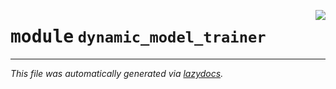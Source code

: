 <!-- markdownlint-disable -->

<a href="https://github.com/micheltokic/stable_baselines_model_based_rl/blob/main/stable_baselines_model_based_rl\dynamic_model_trainer\__init__.py"><img align="right" style="float:right;" src="https://img.shields.io/badge/-source-cccccc?style=flat-square"></a>

# <kbd>module</kbd> `dynamic_model_trainer`








---

_This file was automatically generated via [lazydocs](https://github.com/ml-tooling/lazydocs)._
